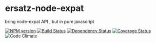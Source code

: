 ersatz-node-expat
=================

bring node-expat API  , but in pure javascript



[![NPM version](https://badge.fury.io/js/ersatz-node-expat.png)](http://badge.fury.io/js/ersatz-node-expat)
[![Build Status](https://travis-ci.org/node-opcua/ersatz-node-expat.png?branch=master)](https://travis-ci.org/node-opcua/ersatz-node-expat)
[![Dependency Status](https://gemnasium.com/node-opcua/ersatz-node-expat.svg)](https://gemnasium.com/node-opcua/ersatz-node-expat)
[![Coverage Status](https://coveralls.io/repos/node-opcua/ersatz-node-expat/badge.png)](https://coveralls.io/r/node-opcua/ersatz-node-expat)
[![Code Climate](https://codeclimate.com/github/node-opcua/ersatz-node-expat.png)](https://codeclimate.com/github/node-opcua/ersatz-node-expat)

